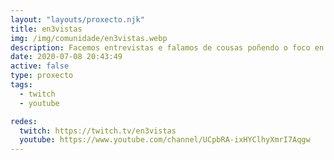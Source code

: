 ```yaml
---
layout: "layouts/proxecto.njk"
title: en3vistas
img: /img/comunidade/en3vistas.webp
description: Facemos entrevistas e falamos de cousas poñendo o foco en diferentes temáticas culturais e sociopolíticas dende unha óptica local. E a ti, que che parece?
date: 2020-07-08 20:43:49
active: false
type: proxecto
tags:
  - twitch
  - youtube

redes:
  twitch: https://twitch.tv/en3vistas
  youtube: https://www.youtube.com/channel/UCpbRA-ixHYClhyXmrI7Aqgw
---
```

